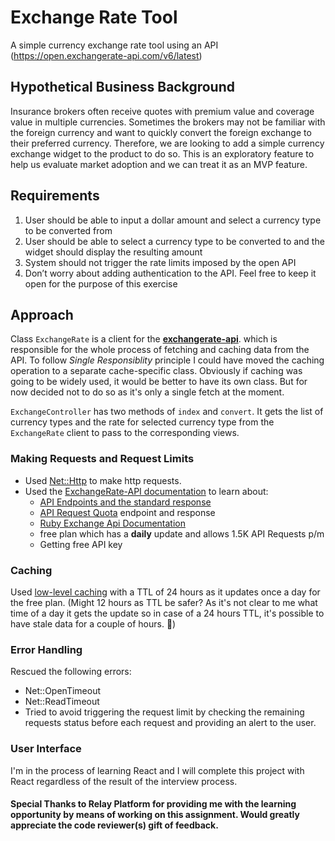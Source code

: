 # Exchange Rate Tool
A simple currency exchange rate tool using an API
(https://open.exchangerate-api.com/v6/latest)

## Hypothetical Business Background
Insurance brokers often receive quotes with premium value and coverage value in multiple
currencies. Sometimes the brokers may not be familiar with the foreign currency and want to
quickly convert the foreign exchange to their preferred currency. Therefore, we are looking to
add a simple currency exchange widget to the product to do so. This is an exploratory feature to
help us evaluate market adoption and we can treat it as an MVP feature.

## Requirements
1. User should be able to input a dollar amount and select a currency type to be converted
from
2. User should be able to select a currency type to be converted to and the widget should
display the resulting amount
3. System should not trigger the rate limits imposed by the open API
4. Don’t worry about adding authentication to the API. Feel free to keep it open for the
purpose of this exercise

## Approach
Class `ExchangeRate` is a client for the [**exchangerate-api**](https://www.exchangerate-api.com/). which is responsible for the whole process of fetching and caching data from the API. To follow _Single Responsiblity_ principle I could have moved the caching operation to a separate cache-specific class. Obviously if caching was going to be widely used, it would be better to have its own class. But for now decided not to do so as it's only a single fetch at the moment.

`ExchangeController` has two methods of `index` and `convert`. It gets the list of currency types and the rate for selected currency type from the `ExchangeRate` client to pass to the corresponding views.
### Making Requests and Request Limits
- Used [Net::Http](https://github.com/ruby/net-http) to make http requests.
- Used the [ExchangeRate-API documentation](https://www.exchangerate-api.com/docs/overview) to learn about:
  - [API Endpoints and the standard response](https://www.exchangerate-api.com/docs/standard-requests)
  - [API Request Quota](https://www.exchangerate-api.com/docs/request-quota-endpoint) endpoint and response
  - [Ruby Exchange Api Documentation](https://www.exchangerate-api.com/docs/ruby-currency-api)
  - free plan which has a **daily** update and allows 1.5K API Requests p/m
  - Getting free API key

### Caching
Used [low-level caching](https://guides.rubyonrails.org/caching_with_rails.html#low-level-caching) with a TTL of 24 hours as it updates once a day for the free plan. (Might 12 hours as TTL be safer? As it's not clear to me what time of a day it gets the update so in case of a 24 hours TTL, it's possible to have stale data for a couple of hours. 🤔)

### Error Handling
Rescued the following errors:
- Net::OpenTimeout
- Net::ReadTimeout
- Tried to avoid triggering the request limit by checking the remaining requests status before each request and providing an alert to the user.

### User Interface
I'm in the process of learning React and I will complete this project with React regardless of the result of the interview process.

#### Special Thanks to Relay Platform for providing me with the learning opportunity by means of  working on this assignment. Would greatly appreciate the code reviewer(s) gift of feedback.

